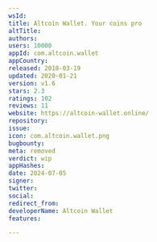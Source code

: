 ```yaml
---
wsId: 
title: Altcoin Wallet. Your coins pro
altTitle: 
authors: 
users: 10000
appId: com.altcoin.wallet
appCountry: 
released: 2018-03-19
updated: 2020-01-21
version: v1.6
stars: 2.3
ratings: 102
reviews: 11
website: https://altcoin-wallet.online/
repository: 
issue: 
icon: com.altcoin.wallet.png
bugbounty: 
meta: removed
verdict: wip
appHashes: 
date: 2024-07-05
signer: 
twitter: 
social: 
redirect_from: 
developerName: Altcoin Wallet
features: 

---
```


